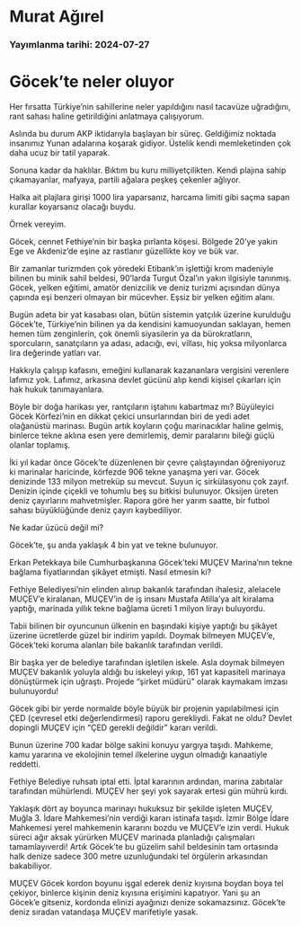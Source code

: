 # Murat Ağırel

### Yayımlanma tarihi: 2024-07-27

# Göcek’te neler oluyor

Her fırsatta Türkiye’nin sahillerine neler yapıldığını nasıl tacavüze uğradığını, rant sahası haline getirildiğini anlatmaya çalışıyorum.

Aslında bu durum AKP iktidarıyla başlayan bir süreç. Geldiğimiz noktada insanımız Yunan adalarına koşarak gidiyor. Üstelik kendi memleketinden çok daha ucuz bir tatil yaparak.

Sonuna kadar da haklılar. Bıktım bu kuru milliyetçilikten. Kendi plajına sahip çıkamayanlar, mafyaya, partili ağalara peşkeş çekenler ağlıyor.

Halka ait plajlara girişi 1000 lira yaparsanız, harcama limiti gibi saçma sapan kurallar koyarsanız olacağı buydu.

Örnek vereyim.

Göcek, cennet Fethiye’nin bir başka pırlanta köşesi. Bölgede 20’ye yakın Ege ve Akdeniz’de eşine az rastlanır güzellikte koy ve bük var.

Bir zamanlar turizmden çok yöredeki Etibank’ın işlettiği krom madeniyle bilinen bu minik sahil beldesi, 90’larda Turgut Özal’ın yakın ilgisiyle tanınmış. Göcek, yelken eğitimi, amatör denizcilik ve deniz turizmi açısından dünya çapında eşi benzeri olmayan bir mücevher. Eşsiz bir yelken eğitim alanı.

Bugün adeta bir yat kasabası olan, bütün sistemin yatçılık üzerine kurulduğu Göcek’te, Türkiye’nin bilinen ya da kendisini kamuoyundan saklayan, hemen hemen tüm zenginlerin, çok önemli siyasilerin ya da bürokratların, sporcuların, sanatçıların ya adası, adacığı, evi, villası, hiç yoksa milyonlarca lira değerinde yatları var.

Hakkıyla çalışıp kafasını, emeğini kullanarak kazananlara vergisini verenlere lafımız yok. Lafımız, arkasına devlet gücünü alıp kendi kişisel çıkarları için hak hukuk tanımayanlara.

Böyle bir doğa harikası yer, rantçıların iştahını kabartmaz mı? Büyüleyici Göcek Körfezi’nin en dikkat çekici unsurlarından biri de yedi adet olağanüstü marinası. Bugün artık koyların çoğu marinacıklar haline gelmiş, binlerce tekne aklına esen yere demirlemiş, demir paralarını bileği güçlü olanlar toplamış.

İki yıl kadar önce Göcek’te düzenlenen bir çevre çalıştayından öğreniyoruz ki marinalar haricinde, körfezde 906 tekne yanaşma yeri var. Göcek denizinde 133 milyon metreküp su mevcut. Suyun iç sirkülasyonu çok zayıf. Denizin içinde çiçekli ve tohumlu beş su bitkisi bulunuyor. Oksijen üreten deniz çayırlarını mahvetmişler. Rapora göre her yarım saatte, bir futbol sahası büyüklüğünde deniz çayırı kaybediliyor.

Ne kadar üzücü değil mi?

Göcek’te, şu anda yaklaşık 4 bin yat ve tekne bulunuyor.

Erkan Petekkaya bile Cumhurbaşkanına Göcek’teki MUÇEV Marina’nın tekne bağlama fiyatlarından şikâyet etmişti. Nasıl etmesin ki?

Fethiye Belediyesi’nin elinden alınıp bakanlık tarafından ihalesiz, alelacele MUÇEV’e kiralanan, MUÇEV’in de iş insanı Mustafa Atilla’ya alt kiralama yaptığı, marinada yıllık tekne bağlama ücreti 1 milyon lirayı buluyordu.

Tabii bilinen bir oyuncunun ülkenin en başındaki kişiye yaptığı bu şikâyet üzerine ücretlerde güzel bir indirim yapıldı. Doymak bilmeyen MUÇEV’e, Göcek’teki koruma alanları bile bakanlık tarafından verildi.

Bir başka yer de belediye tarafından işletilen iskele. Asla doymak bilmeyen MUÇEV bakanlık yoluyla aldığı bu iskeleyi yıkıp, 161 yat kapasiteli marinaya dönüştürmek için uğraştı. Projede “şirket müdürü” olarak kaymakam imzası bulunuyordu!

Göcek gibi bir yerde normalde böyle büyük bir projenin yapılabilmesi için ÇED (çevresel etki değerlendirmesi) raporu gerekliydi. Fakat ne oldu? Devlet dopingli MUÇEV için “ÇED gerekli değildir” kararı verildi.

Bunun üzerine 700 kadar bölge sakini konuyu yargıya taşıdı. Mahkeme, kamu yararına ve ekolojinin temel ilkelerine uygun olmadığı kanaatiyle reddetti.

Fethiye Belediye ruhsatı iptal etti. İptal kararının ardından, marina zabıtalar tarafından mühürlendi. MUÇEV her şeyi yok sayarak ertesi gün mührü kırdı.

Yaklaşık dört ay boyunca marinayı hukuksuz bir şekilde işleten MUÇEV, Muğla 3. İdare Mahkemesi’nin verdiği kararı istinafa taşıdı. İzmir Bölge İdare Mahkemesi yerel mahkemenin kararını bozdu ve MUÇEV’e izin verdi. Hukuk süreci ağır aksak yürürken MUÇEV marinada planladığı çalışmaları tamamlayıverdi! Artık Göcek’te bu güzelim sahil beldesinin tam ortasında halk denize sadece 300 metre uzunluğundaki tel örgülerin arkasından bakabiliyor.

MUÇEV Göcek kordon boyunu işgal ederek deniz kıyısına boydan boya tel çekiyor, binlerce kişinin deniz kıyısına erişimini kapatıyor. Yani şu an Göcek’e gitseniz, kordonda elinizi ayağınızı denize sokamazsınız. Göcek’te deniz sıradan vatandaşa MUÇEV marifetiyle yasak.

